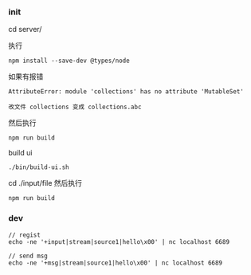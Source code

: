 
### init
cd server/

执行
```
npm install --save-dev @types/node
```

如果有报错
```
AttributeError: module 'collections' has no attribute 'MutableSet'

改文件 collections 变成 collections.abc
```
然后执行
```
npm run build
```


build ui
```
./bin/build-ui.sh
```

cd ./input/file
然后执行
```
npm run build
```
### dev
```
// regist
echo -ne '+input|stream|source1|hello\x00' | nc localhost 6689

// send msg
echo -ne '+msg|stream|source1|hello\x00' | nc localhost 6689
```

